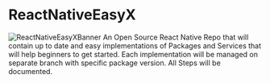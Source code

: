 # ReactNativeEasyX
![ReactNativeEasyXBanner]()
An Open Source React Native Repo that will contain up to date and easy implementations of Packages and Services that will help beginners to get started. Each implementation will be managed on separate branch with specific package version. All Steps will be documented.

